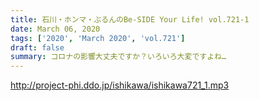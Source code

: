 ```yaml
---
title: 石川・ホンマ・ぶるんのBe-SIDE Your Life! vol.721-1
date: March 06, 2020
tags: ['2020', 'March 2020', 'vol.721']
draft: false
summary: コロナの影響大丈夫ですか？いろいろ大変ですよね…
---
```


http://project-phi.ddo.jp/ishikawa/ishikawa721_1.mp3
